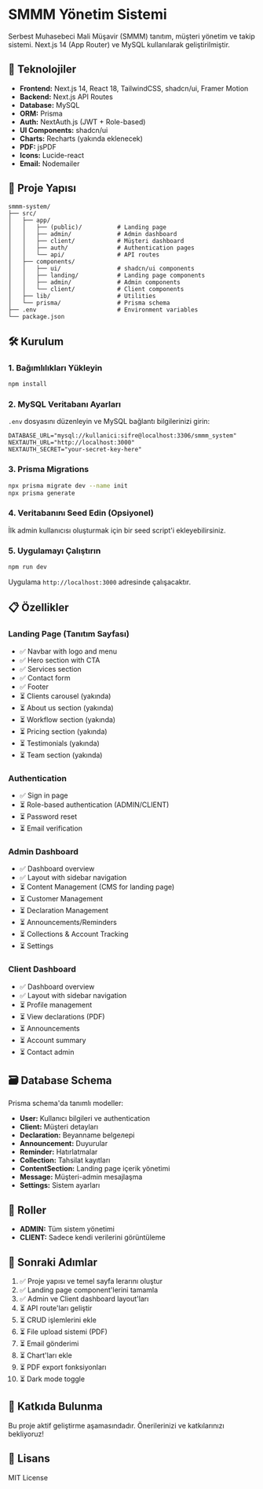 # SMMM Yönetim Sistemi

Serbest Muhasebeci Mali Müşavir (SMMM) tanıtım, müşteri yönetim ve takip sistemi. Next.js 14 (App Router) ve MySQL kullanılarak geliştirilmiştir.

## 🚀 Teknolojiler

- **Frontend:** Next.js 14, React 18, TailwindCSS, shadcn/ui, Framer Motion
- **Backend:** Next.js API Routes
- **Database:** MySQL
- **ORM:** Prisma
- **Auth:** NextAuth.js (JWT + Role-based)
- **UI Components:** shadcn/ui
- **Charts:** Recharts (yakında eklenecek)
- **PDF:** jsPDF
- **Icons:** Lucide-react
- **Email:** Nodemailer

## 📁 Proje Yapısı

```
smmm-system/
├── src/
│   ├── app/
│   │   ├── (public)/          # Landing page
│   │   ├── admin/             # Admin dashboard
│   │   ├── client/            # Müşteri dashboard
│   │   ├── auth/              # Authentication pages
│   │   └── api/               # API routes
│   ├── components/
│   │   ├── ui/                # shadcn/ui components
│   │   ├── landing/           # Landing page components
│   │   ├── admin/             # Admin components
│   │   └── client/            # Client components
│   ├── lib/                   # Utilities
│   └── prisma/                # Prisma schema
├── .env                       # Environment variables
└── package.json
```

## 🛠️ Kurulum

### 1. Bağımlılıkları Yükleyin

```bash
npm install
```

### 2. MySQL Veritabanı Ayarları

`.env` dosyasını düzenleyin ve MySQL bağlantı bilgilerinizi girin:

```env
DATABASE_URL="mysql://kullanici:sifre@localhost:3306/smmm_system"
NEXTAUTH_URL="http://localhost:3000"
NEXTAUTH_SECRET="your-secret-key-here"
```

### 3. Prisma Migrations

```bash
npx prisma migrate dev --name init
npx prisma generate
```

### 4. Veritabanını Seed Edin (Opsiyonel)

İlk admin kullanıcısı oluşturmak için bir seed script'i ekleyebilirsiniz.

### 5. Uygulamayı Çalıştırın

```bash
npm run dev
```

Uygulama `http://localhost:3000` adresinde çalışacaktır.

## 📋 Özellikler

### Landing Page (Tanıtım Sayfası)
- ✅ Navbar with logo and menu
- ✅ Hero section with CTA
- ✅ Services section
- ✅ Contact form
- ✅ Footer
- ⏳ Clients carousel (yakında)
- ⏳ About us section (yakında)
- ⏳ Workflow section (yakında)
- ⏳ Pricing section (yakında)
- ⏳ Testimonials (yakında)
- ⏳ Team section (yakında)

### Authentication
- ✅ Sign in page
- ⏳ Role-based authentication (ADMIN/CLIENT)
- ⏳ Password reset
- ⏳ Email verification

### Admin Dashboard
- ✅ Dashboard overview
- ✅ Layout with sidebar navigation
- ⏳ Content Management (CMS for landing page)
- ⏳ Customer Management
- ⏳ Declaration Management
- ⏳ Announcements/Reminders
- ⏳ Collections & Account Tracking
- ⏳ Settings

### Client Dashboard
- ✅ Dashboard overview
- ✅ Layout with sidebar navigation
- ⏳ Profile management
- ⏳ View declarations (PDF)
- ⏳ Announcements
- ⏳ Account summary
- ⏳ Contact admin

## 🗃️ Database Schema

Prisma schema'da tanımlı modeller:

- **User:** Kullanıcı bilgileri ve authentication
- **Client:** Müşteri detayları
- **Declaration:** Beyanname belgелері
- **Announcement:** Duyurular
- **Reminder:** Hatırlatmalar
- **Collection:** Tahsilat kayıtları
- **ContentSection:** Landing page içerik yönetimi
- **Message:** Müşteri-admin mesajlaşma
- **Settings:** Sistem ayarları

## 🔐 Roller

- **ADMIN:** Tüm sistem yönetimi
- **CLIENT:** Sadece kendi verilerini görüntüleme

## 📝 Sonraki Adımlar

1. ✅ Proje yapısı ve temel sayfa lerarını oluştur
2. ✅ Landing page component'lerini tamamla
3. ✅ Admin ve Client dashboard layout'ları
4. ⏳ API route'ları geliştir
5. ⏳ CRUD işlemlerini ekle
6. ⏳ File upload sistemi (PDF)
7. ⏳ Email gönderimi
8. ⏳ Chart'ları ekle
9. ⏳ PDF export fonksiyonları
10. ⏳ Dark mode toggle

## 🤝 Katkıda Bulunma

Bu proje aktif geliştirme aşamasındadır. Önerilerinizi ve katkılarınızı bekliyoruz!

## 📄 Lisans

MIT License
